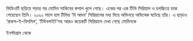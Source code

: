 ভিডিওটি ছড়িয়ে পড়ার পর মোমিন সাকিবের কপাল খুলে গেছে। একের পর এক টিভি সিরিয়াল ও চলচ্চিত্রে ডাক পেয়েছেন তিনি। ২০২০ সালে হাম টিভির ‘বি আদব’ সিরিয়ালের মধ্য দিয়ে অভিনয়ে অভিষেক ঘটেছে তাঁর। এ ছাড়াও ‘রাকস–ই–বিসমিল’, ‘টিউবলাইট’সহ আরও কয়েকটি সিরিয়ালে দেখা গেছে মোমিনকে

ইনস্টাগ্রাম থেকে
